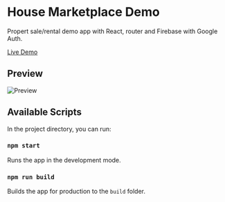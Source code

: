 # House Marketplace Demo

Propert sale/rental demo app with React, router and Firebase with Google Auth.

[Live Demo](https://house-marketplace-kiearm.vercel.app/)

## Preview

![Preview](https://kierana.dev/assets/proj_house-marketplace.webp)

## Available Scripts

In the project directory, you can run:

### `npm start`

Runs the app in the development mode.

### `npm run build`

Builds the app for production to the `build` folder.
